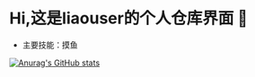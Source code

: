 # Hi,这是liaouser的个人仓库界面 👋

- 主要技能：摸鱼

[![Anurag's GitHub stats](https://github-readme-stats.vercel.app/api?username=liaouser)](https://github.com/anuraghazra/github-readme-stats)
